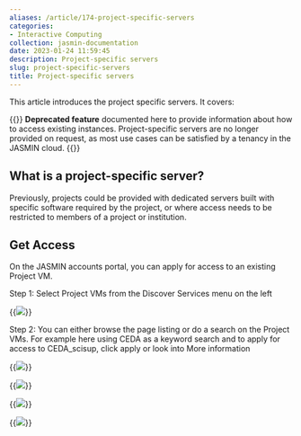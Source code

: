 ```yaml
---
aliases: /article/174-project-specific-servers
categories:
- Interactive Computing
collection: jasmin-documentation
date: 2023-01-24 11:59:45
description: Project-specific servers
slug: project-specific-servers
title: Project-specific servers
---
```


This article introduces the project specific servers. It covers:

{{<alert type="danger">}}
**Deprecated feature** documented here to provide information about how to access existing instances.
Project-specific servers are no longer provided on request, as most use cases can be satisfied by 
a tenancy in the JASMIN cloud.
{{</alert>}}

## What is a project-specific server?

Previously, projects could be provided with dedicated servers
built with specific software required by the project, or where
access needs to be restricted to members of a project or institution.

## Get Access

On the JASMIN accounts portal, you can apply for access to an existing Project
VM.

Step 1: Select Project VMs from the Discover Services menu on the left

{{<image src="img/docs/project-specific-servers/file-sXxKyvM4tC.png" caption="discover services menu">}}

Step 2: You can either browse the page listing or do a search on the Project
VMs. For example here using CEDA as a keyword search and to apply for access
to CEDA_scisup, click apply or look into More information

{{<image src="img/docs/project-specific-servers/file-sXxKyvM4tC.png" caption="locate relevant server">}}

{{<image src="img/docs/project-specific-servers/file-1VcK9TxAb7.png" caption="apply for access">}}

{{<image src="img/docs/project-specific-servers/file-6pFYZos6OQ.png" caption="provide supporting information and submit request">}}

{{<image src="img/docs/project-specific-servers/file-bfV2a3mLsK.png" caption="request pending">}}

